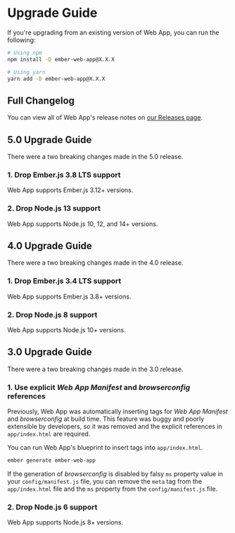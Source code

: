 # Upgrade Guide

If you're upgrading from an existing version of Web App, you can run the following:

```sh
# Using npm
npm install -D ember-web-app@X.X.X

# Using yarn
yarn add -D ember-web-app@X.X.X
```

## Full Changelog

You can view all of Web App's release notes on [our Releases page](https://github.com/zonkyio/ember-web-app/releases).

## 5.0 Upgrade Guide

There were a two breaking changes made in the 5.0 release.

### 1. Drop Ember.js 3.8 LTS support

Web App supports Ember.js 3.12+ versions.

### 2. Drop Node.js 13 support

Web App supports Node.js 10, 12, and 14+ versions.

## 4.0 Upgrade Guide

There were a two breaking changes made in the 4.0 release.

### 1. Drop Ember.js 3.4 LTS support

Web App supports Ember.js 3.8+ versions.

### 2. Drop Node.js 8 support

Web App supports Node.js 10+ versions.

## 3.0 Upgrade Guide

There were a two breaking changes made in the 3.0 release.

### 1. Use explicit _Web App Manifest_ and _browserconfig_ references

Previously, Web App was automatically inserting tags for _Web App Manifest_ and _browserconfig_ at build time. This feature was buggy and poorly extensible by developers, so it was removed and the explicit references in `app/index.html` are required.

You can run Web App's blueprint to insert tags into `app/index.html`.

```sh
ember generate ember-web-app
```

If the generation of _browserconfig_ is disabled by falsy `ms` property value in your `config/manifest.js` file, you can remove the `meta` tag from the `app/index.html` file and the `ms` property from the `config/manifest.js` file.

### 2. Drop Node.js 6 support

Web App supports Node.js 8+ versions.
